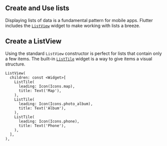 ## Create and Use lists

Displaying lists of data is a fundamental pattern for mobile apps. Flutter includes the [`ListView`](https://api.flutter.dev/flutter/widgets/ListView-class.html) widget to make working with lists a breeze.

## [](https://docs.flutter.dev/cookbook/lists/basic-list#create-a-listview)Create a ListView

Using the standard `ListView` constructor is perfect for lists that contain only a few items. The built-in [`ListTile`](https://api.flutter.dev/flutter/material/ListTile-class.html) widget is a way to give items a visual structure.


```
ListView(
  children: const <Widget>[
    ListTile(
      leading: Icon(Icons.map),
      title: Text('Map'),
    ),
    ListTile(
      leading: Icon(Icons.photo_album),
      title: Text('Album'),
    ),
    ListTile(
      leading: Icon(Icons.phone),
      title: Text('Phone'),
    ),
  ],
),
```